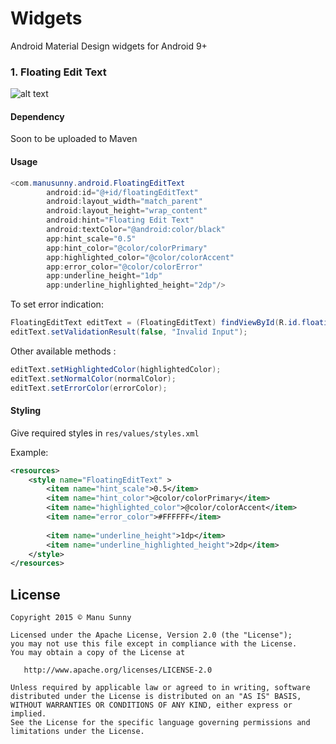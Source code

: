 # Widgets

Android Material Design widgets for Android 9+

### 1. Floating Edit Text
![alt text](https://github.com/manupsunny/Widgets/blob/master/resources/FloatingEditText.gif "FloatingEditText")

#### Dependency

Soon to be uploaded to Maven

#### Usage
```java
<com.manusunny.android.FloatingEditText
        android:id="@+id/floatingEditText"
        android:layout_width="match_parent"
        android:layout_height="wrap_content"
        android:hint="Floating Edit Text"
        android:textColor="@android:color/black"
        app:hint_scale="0.5"
        app:hint_color="@color/colorPrimary"
        app:highlighted_color="@color/colorAccent"
        app:error_color="@color/colorError"
        app:underline_height="1dp"
        app:underline_highlighted_height="2dp"/>
```

To set error indication:

```java
FloatingEditText editText = (FloatingEditText) findViewById(R.id.floatingEditText);
editText.setValidationResult(false, "Invalid Input");
```

Other available methods : 

```java
editText.setHighlightedColor(highlightedColor);
editText.setNormalColor(normalColor);
editText.setErrorColor(errorColor);
```
#### Styling

Give required styles in `res/values/styles.xml`

Example:
```xml
<resources>
    <style name="FloatingEditText" >
        <item name="hint_scale">0.5</item>
        <item name="hint_color">@color/colorPrimary</item>
        <item name="highlighted_color">@color/colorAccent</item>
        <item name="error_color">#FFFFFF</item>
        
        <item name="underline_height">1dp</item>
        <item name="underline_highlighted_height">2dp</item>
    </style>
</resources>
```
## License

    Copyright 2015 © Manu Sunny

    Licensed under the Apache License, Version 2.0 (the "License");
    you may not use this file except in compliance with the License.
    You may obtain a copy of the License at

       http://www.apache.org/licenses/LICENSE-2.0

    Unless required by applicable law or agreed to in writing, software
    distributed under the License is distributed on an "AS IS" BASIS,
    WITHOUT WARRANTIES OR CONDITIONS OF ANY KIND, either express or implied.
    See the License for the specific language governing permissions and
    limitations under the License.

